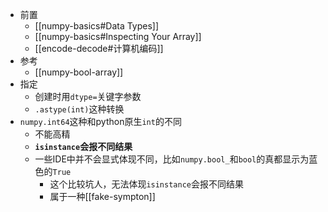 - 前置
  - [[numpy-basics#Data Types]]
  - [[numpy-basics#Inspecting Your Array]]
  - [[encode-decode#计算机编码]]
- 参考
  - [[numpy-bool-array]]
- 指定
  - 创建时用`dtype=`关键字参数
  - `.astype(int)`这种转换
- `numpy.int64`这种和python原生`int`的不同
  - 不能高精
  - **`isinstance`会报不同结果**
  - 一些IDE中并不会显式体现不同，比如`numpy.bool_`和`bool`的真都显示为蓝色的`True`
    - 这个比较坑人，无法体现`isinstance`会报不同结果
    - 属于一种[[fake-sympton]]